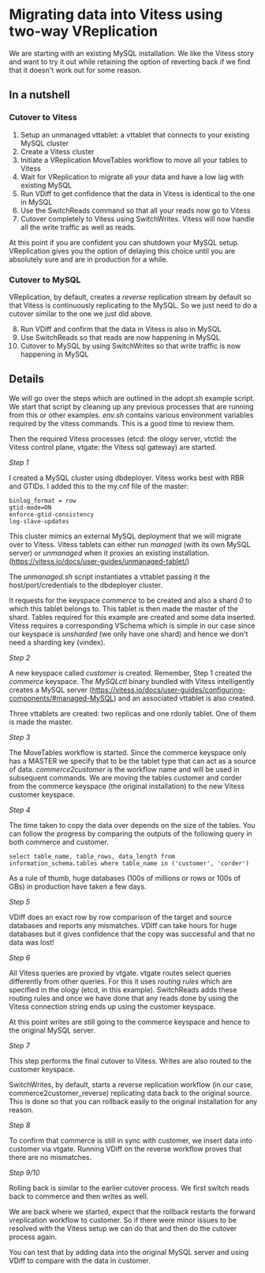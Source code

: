 # Migrating data into Vitess using two-way VReplication

We are starting with an existing MySQL installation. We like the Vitess story and want to try it out
while retaining the option of reverting back if we find that it doesn't work out for some reason.

## In a nutshell

### Cutover to Vitess

1. Setup an unmanaged vttablet: a vttablet that connects to your existing MySQL cluster
2. Create a Vitess cluster
3. Initiate a VReplication MoveTables workflow to move all your tables to Vitess
4. Wait for VReplication to migrate all your data and have a low lag with existing MySQL
5. Run VDiff to get confidence that the data in Vitess is identical to the one in MySQL
6. Use the SwitchReads command so that all your reads now go to Vitess
7. Cutover completely to Vitess using SwitchWrites. Vitess will now handle all the write traffic as well as
reads.

At this point if you are confident you can shutdown your MySQL setup. VReplication gives you the option
of delaying this choice until you are absolutely sure and are in production for a while.

### Cutover to MySQL

VReplication, by default, creates a *reverse* replication stream by default so that Vitess is continuously
replicating to the MySQL. So we just need to do a cutover similar to the one we just did above.

8. Run VDiff and confirm that the data in Vitess is also in MySQL
9. Use SwitchReads so that reads are now happening in MySQL
10. Cutover to MySQL by using SwitchWrites so that write traffic is now happening in MySQL


## Details

We will go over the steps which are outlined in the adopt.sh example script. We start that script by cleaning up
any previous processes that are running from this or other examples. _env.sh_ contains various environment variables
required by the vitess commands. This is a good time to review them.

Then the required Vitess processes (etcd: the ology server, vtctld: the Vitess control plane, vtgate: the Vitess sql gateway)
are started.

*Step 1*

I created a MySQL cluster using dbdeployer. Vitess works best with RBR and GTIDs. I added this to
the my.cnf file of the master:
```
binlog_format = row
gtid-mode=ON
enforce-gtid-consistency
log-slave-updates
```
This cluster mimics an external MySQL deployment that we will migrate over to Vitess.
Vitess tablets can either run  *managed* (with its own MySQL server) or *unmanaged* when it
proxies an existing installation. (https://vitess.io/docs/user-guides/unmanaged-tablet/)

The _unmanaged.sh_ script instantiates a vttablet passing it the host/port/credentials to the
dbdeployer cluster.

It requests for the keyspace *commerce* to be created and also a shard *0* to which this
tablet belongs to. This tablet is then made the master of the shard. Tables required for
this example are created and some data inserted. Vitess requires a corresponding VSchema
which is simple in our case since our keyspace is *unsharded* (we only have one shard)
 and hence we don't need a sharding key (vindex).

 *Step 2*

 A new keyspace called *customer* is created. Remember, Step 1 created the *commerce* keyspace.
 The *MySQLctl* binary bundled with Vitess intelligently creates a MySQL server (https://vitess.io/docs/user-guides/configuring-components/#managed-MySQL) and an associated vttablet is also created.

 Three vttablets are created: two replicas and one rdonly tablet. One of them is made the master.

 *Step 3*

 The MoveTables workflow is started. Since the commerce keyspace only has a MASTER we specify that to be the tablet type that can act as a source of data. *commerce2customer* is the workflow name and will be used in subsequent
 commands. We are moving the tables customer and corder from the commerce keyspace (the original installation) to
 the new Vitess customer keyspace.

 *Step 4*

 The time taken to copy the data over depends on the size of the tables. You can follow the progress
 by comparing the outputs of the following query in both commerce and customer.
 ```
 select table_name, table_rows, data_length from information_schema.tables where table_name in ('customer', 'corder')
 ```

As a rule of thumb, huge databases (100s of millions or rows or 100s of GBs) in production have
 taken a few days.

*Step 5*

VDiff does an exact row by row comparison of the target and source databases and reports any mismatches.
VDiff can take hours for huge databases but it gives confidence that the copy was successful and that
no data was lost!

*Step 6*

All Vitess queries are proxied by vtgate. vtgate routes select queries differently from other queries.
For this it uses *routing rules* which are specified in the ology (etcd, in this example).
SwitchReads adds these routing rules and once we have done that any reads done by using the Vitess
connection string ends up using the customer keyspace.

At this point writes are still going to the commerce keyspace and hence to the original MySQL server.

*Step 7*

This step performs the final cutover to Vitess. Writes are also routed to the customer keyspace.

SwitchWrites, by default, starts a reverse replication workflow (in our case, commerce2customer_reverse)
replicating data back to the original source. This is done so that you can rollback easily to
the original installation for any reason.

*Step 8*

To confirm that commerce is still in sync with customer, we insert data into customer via vtgate.
Running VDiff on the reverse workflow proves that there are no mismatches.

*Step 9/10*

Rolling back is similar to the earlier cutover process. We first switch reads back to commerce and then
writes as well.

We are back where we started, expect that the rollback restarts the forward vreplication workflow to
customer. So if there were minor issues to be resolved with the Vitess setup we can do that and then
do the cutover process again.

You can test that by adding data into the original MySQL server and using VDiff to compare with the
data in customer.
